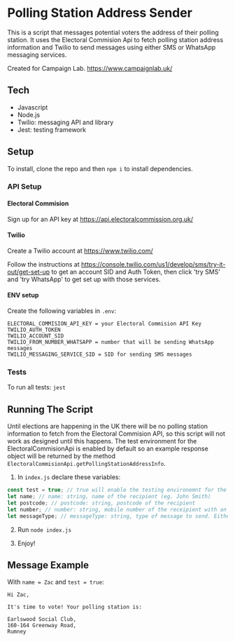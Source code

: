 # Polling Station Address Sender

This is a script that messages potential voters the address of their polling station. It uses the Electoral Commision Api to fetch polling station address information and Twilio to send messages using either SMS or WhatsApp messaging services.

Created for Campaign Lab.
https://www.campaignlab.uk/

## Tech

- Javascript
- Node.js
- Twilio: messaging API and library
- Jest: testing framework

## Setup

To install, clone the repo and then `npm i` to install dependencies.

### API Setup

#### Electoral Commision

Sign up for an API key at https://api.electoralcommission.org.uk/

#### Twilio

Create a Twilio account at https://www.twilio.com/

Follow the instructions at https://console.twilio.com/us1/develop/sms/try-it-out/get-set-up to get an account SID and Auth Token, then click 'try SMS' and 'try WhatsApp' to get set up with those services.

#### ENV setup

Create the following variables in `.env`:

```
ELECTORAL_COMMISION_API_KEY = your Electoral Commision API Key
TWILIO_AUTH_TOKEN
TWILIO_ACCOUNT_SID
TWILIO_FROM_NUMBER_WHATSAPP = number that will be sending WhatsApp messages
TWILIO_MESSAGING_SERVICE_SID = SID for sending SMS messages
```

### Tests

To run all tests: `jest`

## Running The Script

Until elections are happening in the UK there will be no polling station information to fetch from the Electoral Commision API, so this script will not work as designed until this happens. The test environment for the ElectoralCommisionApi is enabled by default so an example response object will be returned by the method `ElectoralCommisionApi.getPollingStationAddressInfo`.

1. In `index.js` declare these variables:

```javascript
const test = true; // true will enable the testing environemnt for the ElectoralCommisionApi class
let name; // name: string, name of the recipient (eg. John Smith)
let postcode; // postcode: string, postcode of the recipient
let number; // number: string, mobile number of the receipient with an international dialling code, eg. 0798... becomes +44798...
let messageType; // messageType: string, type of message to send. Either "WhatsApp" or "Sms"
```

2. Run `node index.js`

3. Enjoy!

## Message Example

With `name = Zac` and `test = true`:

```
Hi Zac,

It's time to vote! Your polling station is:

Earlswood Social Club,
160-164 Greenway Road,
Rumney
```
